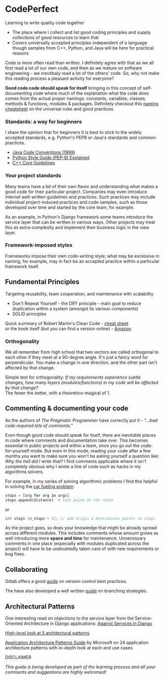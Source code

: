 # CodePerfect
Learning to write quality code together

- The place where i collect and list good coding principles and supply collections of good resources to learn that
- Covers universally accepted principles independent of a language though samples from C++, Python, and Java will be here for practical reasons


Code is more often read than written. I definitely agree with that as we all first read a lot of our own code, and then as we mature on software engineering - we inevitbaly read a lot of the others' code. So, why not make this reading process a pleasant activity for everyone?

**Good code code should speak for itself** bringing in this concept of self-documenting code where much of the explanation what the code does comes from the actual proper namings: constants, variables, classes, methods & functions, modules & packages. Definitely checkout this [naming cheatsheet](https://github.com/kettanaito/naming-cheatsheet) on the universal rules and good practices. 

### Standards: a way for beginners
I share the opinion that for beginners it is best to stick to the widely accepted standards, e.g. Python's PEP8 or Java's standards and common practices.
- [Java Code Conventions (1999)](https://www.oracle.com/technetwork/java/codeconventions-150003.pdf)
- [Python Style Guide (PEP-8) Explained](https://realpython.com/python-pep8/)
- [C++ Core Guidelines](https://github.com/isocpp/CppCoreGuidelines)
### Your project standards
Many teams have a bit of their own flavor and understanding what makes a good code for their particular project. Companies may even introduce internal well-written guidelines and practices. Such practices may include individual project-induced practices and code samples, such as those developed over time and started by the core team, for example.

As an example, in Python's Django framework some teams introduce the service layer that can be written in various ways. Other projects may treat this as extra-complexity and implement their business logic in the view layer.

### Framework-imposed styles
Frameworks impose their own code-writing style; what may be excessive in naming, for example, may in fact be an accepted practice within a particular framework itself.

## Fundamental Principles
Targeting reusability, team cooperation, and maintenance with scalability
- Don't Repeat Yourself - the DRY principle - main goal to reduce duplication within a system (amongst its various components)
- SOLID principles

Quick summary of Robert Martin's Clean Code - [cheat sheet](https://gist.github.com/wojteklu/73c6914cc446146b8b533c0988cf8d29)<br>
or the book itself (but you can find a version online) - [Amazon](https://www.amazon.com/Clean-Code-Handbook-Software-Craftsmanship/dp/0132350882)

### Orthogonality
We all remember from high school that two vectors are called orthogonal to each other if they meet at a 90-degree angle. It's just a fancy word for perpendicular. You make a change in one direction, and the other part isn't affected by that change.

Simple test for orthogonality: *If my requirements experience subtle changes, how many layers (modules/functions) in my code will be affected by that change?*<br>
The fewer the better, with a theoretico-magical of 1.

## Commenting & documenting your code
As the authors of *The Pragmatic Programmer* have correctly put it - *"...bad code required lots of comments."*

Even though good code should speak for itself, there are inevitable places in code where comments and documentation take over. This becomes essential in public projects and within a team, once you go out the code-for-yourself mode. But even in this mode, reading your code after a few months you want to make sure you won't be asking yourself a question like: *Why the hell did I write that?* I find comments applicable where it isn't completely obvious why I wrote a line of code such as hacks in my algorithms solvers.

For example, in my series of solving algorithmic problems I find this helpful in solving the [car fueling problem](https://github.com/dron-dronych/python-algorithms/blob/master/greedy/car_fueling.py):

```python
stops = [arg for arg in args]
stops.append(distance)  # last point on the route
```
or
```c++
int stops [n_stops + 2]; // add origin & destination points to stops
```

As the project goes, so does your knowledge that might be already spread across different modules. This includes comments whose amount grows as well introducing more **space and time** for maintenance. Unnecessary comments in one place (especially with modules duplicated across the project) will have to be undoubtedly taken care of with new requirements or bug fixes.

## Collaborating

Gitlab offers a good [guide](https://learn.gitlab.com/c/version-control-best-practice?x=-RIZtH) on version control best practices.

The have also developed a well written [guide](https://learn.gitlab.com/smb-vcc-1/branching-strategies) on branching strategies.

## Architectural Patterns
One interesting read on objections to the service layer from the Service-Oriented Architecture in Django applications: [Against Services in Django](https://www.b-list.org/weblog/2020/mar/16/no-service/)

[High-level look at 5 architectural patterns](https://dzone.com/articles/5-major-software-architecture-patterns)

[Application Architecture Patterns Guide](https://docs.microsoft.com/en-us/previous-versions/msp-n-p/dn600223(v=pandp.10)) by Microsoft on 24 application architecture patterns with in-depth look at each and use cases

DISCLAIMER

*This guide is being developed as part of the learning process and all your comments and suggestions are highly welcomed!*


